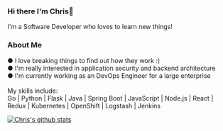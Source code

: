 ### Hi there I'm Chris👋
I'm a Software Developer who loves to learn new things!<br />

### About Me
● I love breaking things to find out how they work :)<br />
● I'm really interested in application security and backend architecture <br />
● I'm currently working as an DevOps Engineer for a large enterprise
<br />
<br />
My skills include:<br />
Go | Python | Flask | Java | Spring Boot | JavaScript | Node.js | React | Redux | Kubernetes | OpenShift | Logstash | Jenkins


[![Chris's github stats](https://github-readme-stats.vercel.app/api?username=Cking351&hide=stars&theme=dracula)](https://github.com/anuraghazra/github-readme-stats)


<!--
**Cking351/Cking351** is a ✨ _special_ ✨ repository because its `README.md` (this file) appears on your GitHub profile.

Here are some ideas to get you started:

- 🔭 I’m currently working on ...
- 🌱 I’m currently learning ...
- 👯 I’m looking to collaborate on ...
- 🤔 I’m looking for help with ...
- 💬 Ask me about ...
- 📫 How to reach me: ...
- 😄 Pronouns: ...
- ⚡ Fun fact: ...
-->

